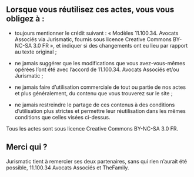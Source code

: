 Lorsque vous réutilisez ces actes, vous vous obligez à :
----
- toujours mentionner le crédit suivant : « Modèles 11.100.34. Avocats Associés via Jurismatic, fournis sous licence Creative Commons BY-NC-SA 3.0 FR », et indiquer si des changements ont eu lieu par rapport au texte original ;
- ne jamais suggérer que les modifications que vous avez-vous-mêmes opérées l’ont été avec l’accord de 11.100.34. Avocats Associés et/ou Jurismatic ;
- ne jamais faire d’utilisation commerciale de tout ou partie de nos actes et plus généralement, du contenu que vous trouverez sur le site ;

- ne jamais restreindre le partage de ces contenus à des conditions d’utilisation plus strictes et permettre leur réutilisation dans les mêmes conditions que celles visées ci-dessus.

Tous les actes sont sous licence Creative Commons BY-NC-SA 3.0 FR.


Merci qui ?
----
Jurismatic tient à remercier ses deux partenaires, sans qui rien n’aurait été possible, 11.100.34 Avocats Associés et TheFamily.